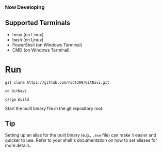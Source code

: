 ### Now Developing

## Supported Terminals

- tmux (on Linux)
- bash (on Linux)
- PowerShell (on Windows Terminal)
- CMD (on Windows Terminal)

# Run
```
git clone https://github.com/root309/GitNavi.git
```
```
cd GitNavi
```
```
cargo build
```
Start the built binary file in the git repository root.
## Tip

Setting up an alias for the built binary (e.g., `.exe` file) can make it easier and quicker to use. Refer to your shell's documentation on how to set aliases for more details.
